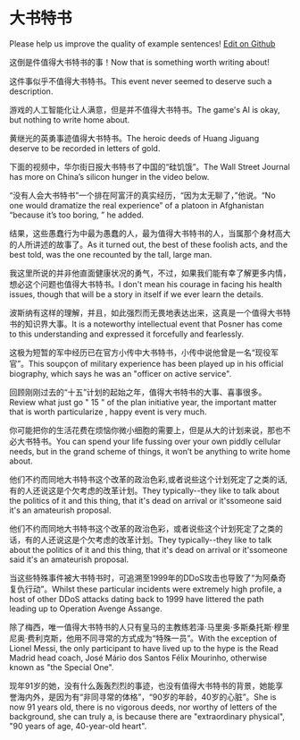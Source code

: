 # 大书特书

Please help us improve the quality of example sentences! [Edit on Github](https://github.com/jiyushe/jiyu-example-sentence-source/blob/main/chinese/dashuteshu.md)

<p><span class="chinese">这倒是件值得大书特书的事！</span><span class="english">Now that is something worth writing about!</span></p>

<p><span class="chinese">这件事似乎不值得大书特书。</span><span class="english">This event never seemed to deserve such a description.</span></p>

<p><span class="chinese">游戏的人工智能化让人满意，但是并不值得大书特书。</span><span class="english">The game's AI is okay, but nothing to write home about.</span></p>

<p><span class="chinese">黄继光的英勇事迹值得大书特书。</span><span class="english">The heroic deeds of Huang Jiguang deserve to be recorded in letters of gold.</span></p>

<p><span class="chinese">下面的视频中，华尔街日报大书特书了中国的“硅饥饿”。</span><span class="english">The Wall Street Journal has more on China’s silicon hunger in the video below.</span></p>

<p><span class="chinese">“没有人会大书特书”一个排在阿富汗的真实经历，“因为太无聊了，”他说。</span><span class="english">“No one would dramatize the real experience” of a platoon in Afghanistan “because it’s too boring, ” he added.</span></p>

<p><span class="chinese">结果，这些愚蠢行为中最为愚蠢的人，最为值得大书特书的人，当属那个身材高大的人所讲述的故事了。</span><span class="english">As it turned out, the best of these foolish acts, and the best told, was the one recounted by the tall, large man.</span></p>

<p><span class="chinese">我这里所说的并非他直面健康状况的勇气，不过，如果我们能有幸了解更多内情，想必这个问题也值得大书特书。</span><span class="english">I don't mean his courage in facing his health issues, though that will be a story in itself if we ever learn the details.</span></p>

<p><span class="chinese">波斯纳有这样的理解，并且，如此强烈而无畏地表达出来，这真是一个值得大书特书的知识界大事。</span><span class="english">It is a noteworthy intellectual event that Posner has come to this understanding and expressed it forcefully and fearlessly.</span></p>

<p><span class="chinese">这极为短暂的军中经历已在官方小传中大书特书，小传中说他曾是一名“现役军官”。</span><span class="english">This soupçon of military experience has been played up in his official biography, which says he was an "officer on active service".</span></p>

<p><span class="chinese">回顾刚刚过去的“十五”计划的起始之年，值得大书特书的大事、喜事很多。</span><span class="english">Review what just go " 15 " of the plan initiative year, the important matter that is worth particularize , happy event is very much.</span></p>

<p><span class="chinese">你可能把你的生活花费在烦恼你微小细胞的需要上，但是从大的计划来说，那也不必大书特书。</span><span class="english">You can spend your life fussing over your own piddly cellular needs, but in the grand scheme of things, it won’t be anything to write home about.</span></p>

<p><span class="chinese">他们不约而同地大书特书这个改革的政治色彩,或者说些这个计划死定了之类的话,有的人还说这是个欠考虑的改革计划。</span><span class="english">They typically--they like to talk about the politics of it and this thing, that it's dead on arrival or it'ssomeone said it's an amateurish proposal.</span></p>

<p><span class="chinese">他们不约而同地大书特书这个改革的政治色彩，或者说些这个计划死定了之类的话，有的人还说这是个欠考虑的改革计划。</span><span class="english">They typically--they like to talk about the politics of it and this thing, that it's dead on arrival or it'ssomeone said it's an amateurish proposal.</span></p>

<p><span class="chinese">当这些特殊事件被大书特书时，可追溯至1999年的DDoS攻击也导致了“为阿桑奇复仇行动”。</span><span class="english">Whilst these particular incidents were extremely high profile, a host of other DDoS attacks dating back to 1999 have littered the path leading up to Operation Avenge Assange.</span></p>

<p><span class="chinese">除了梅西，唯一值得大书特书的人只有皇马的主教练若泽·马里奥·多斯桑托斯·穆里尼奥·费利克斯，他用不同寻常的方式成为“特殊一员”。</span><span class="english">With the exception of Lionel Messi, the only participant to have lived up to the hype is the Read Madrid head coach, José Mário dos Santos Félix Mourinho, otherwise known as "the Special One".</span></p>

<p><span class="chinese">现年91岁的她，没有什么轰轰烈烈的事迹，也没有值得大书特书的背景，她能享誉海内外，是因为有“非同寻常的体格”，“90岁的年龄，40岁的心脏”。</span><span class="english">She is now 91 years old, there is no vigorous deeds, nor worthy of letters of the background, she can truly a, is because there are "extraordinary physical", "90 years of age, 40-year-old heart".</span></p>

